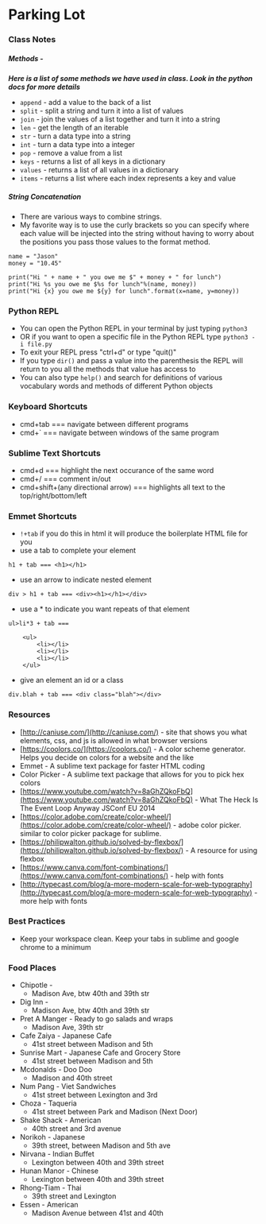 # Parking Lot

### Class Notes

##### Methods - 

***Here is a list of some methods we have used in class. Look in the python docs for more details***

* `append` - add a value to the back of a list
* `split` - split a string and turn it into a list of values
* `join` - join the values of a list together and turn it into a string
* `len` - get the length of an iterable
* `str` - turn a data type into a string
* `int` - turn a data type into a integer
* `pop` - remove a value from a list
* `keys` - returns a list of all keys in a dictionary
* `values` - returns a list of all values in a dictionary
* `items` - returns a list where each index represents a key and value

##### String Concatenation

* There are various ways to combine strings. 
* My favorite way is to use the curly brackets so you can specify where each value will be injected into the string without having to worry about the positions you pass those values to the format method.

```
name = "Jason"
money = "10.45"

print("Hi " + name + " you owe me $" + money + " for lunch")
print("Hi %s you owe me $%s for lunch"%(name, money))
print("Hi {x} you owe me ${y} for lunch".format(x=name, y=money))
```

### Python REPL

* You can open the Python REPL in your terminal by just typing `python3`
* OR if you want to open a specific file in the Python REPL type `python3 -i file.py`
* To exit your REPL press "ctrl+d" or type "quit()"
* If you type `dir()` and pass a value into the parenthesis the REPL will return to you all the methods that value has access to
* You can also type `help()` and search for definitions of various vocabulary words and methods of different Python objects


### Keyboard Shortcuts
	
* cmd+tab === navigate between different programs
* cmd+` === navigate between windows of the same program 

### Sublime Text Shortcuts

* cmd+d === highlight the next occurance of the same word
* cmd+/ === comment in/out
* cmd+shift+(any directional arrow) === highlights all text to the top/right/bottom/left

### Emmet Shortcuts

* `!+tab` if you do this in html it will produce the boilerplate HTML file for you
* use a tab to complete your element

```
h1 + tab === <h1></h1>
``` 
* use an arrow to indicate nested element

```
div > h1 + tab === <div><h1></h1></div>
```
* use a * to indicate you want repeats of that element

```
ul>li*3 + tab ===

	<ul>
		<li></li>
		<li></li>
		<li></li>
	</ul>
```

* give an element an id or a class

```
div.blah + tab === <div class="blah"></div>
```



### Resources

* [http://caniuse.com/](http://caniuse.com/) - site that shows you what elements, css, and js is allowed in what browser versions
* [https://coolors.co/](https://coolors.co/) - A color scheme generator. Helps you decide on colors for a website and the like
* Emmet - A sublime text package for faster HTML coding
* Color Picker - A sublime text package that allows for you to pick hex colors
* [https://www.youtube.com/watch?v=8aGhZQkoFbQ](https://www.youtube.com/watch?v=8aGhZQkoFbQ) - What The Heck Is The Event Loop Anyway JSConf EU 2014
* [https://color.adobe.com/create/color-wheel/](https://color.adobe.com/create/color-wheel/) - adobe color picker. similar to color picker package for sublime.
* [https://philipwalton.github.io/solved-by-flexbox/](https://philipwalton.github.io/solved-by-flexbox/) - A resource for using flexbox
* [https://www.canva.com/font-combinations/](https://www.canva.com/font-combinations/) - help with fonts
* [http://typecast.com/blog/a-more-modern-scale-for-web-typography](http://typecast.com/blog/a-more-modern-scale-for-web-typography) - more help with fonts


### Best Practices

* Keep your workspace clean. Keep your tabs in sublime and google chrome to a minimum

### Food Places

* Chipotle - 
	* Madison Ave, btw 40th and 39th str
* Dig Inn - 
	* Madison Ave, btw 40th and 39th str
* Pret A Manger - Ready to go salads and wraps
	* Madison Ave, 39th str
* Cafe Zaiya - Japanese Cafe
	* 41st street between Madison and 5th
* Sunrise Mart - Japanese Cafe and Grocery Store
	* 41st street between Madison and 5th
* Mcdonalds - Doo Doo
	* Madison and 40th street
* Num Pang - Viet Sandwiches
	* 41st street between Lexington and 3rd
* Choza - Taqueria
	* 41st street between Park and Madison (Next Door)
* Shake Shack - American
	* 40th street and 3rd avenue
* Norikoh - Japanese
	* 39th street, between Madison and 5th ave
* Nirvana - Indian Buffet
	* Lexington between 40th and 39th street
* Hunan Manor - Chinese
	* Lexington between 40th and 39th street
* Rhong-Tiam - Thai
	* 39th street and Lexington
* Essen - American 
	* Madison Avenue between 41st and 40th
	